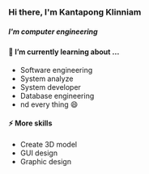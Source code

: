 ### Hi there, I'm Kantapong Klinniam
##### I'm computer engineering #####
#### 🌱 I’m currently learning about ... ####
  - Software engineering
  - System analyze
  - System developer 
  - Database engineering
  - nd every thing 😄
#### ⚡ More skills  ####
  - Create 3D model
  - GUI design
  - Graphic design

<!--
**Kantapong11755/Kantapong11755** is a ✨ _special_ ✨ repository because its `README.md` (this file) appears on your GitHub profile.

Here are some ideas to get you started:

- 🔭 I’m currently working on ...
- 🌱 I’m currently learning ...
- 👯 I’m looking to collaborate on ...
- 🤔 I’m looking for help with ...
- 💬 Ask me about ...
- 📫 How to reach me: ...
- 😄 Pronouns: ...
- ⚡ Fun fact: ...
-->
